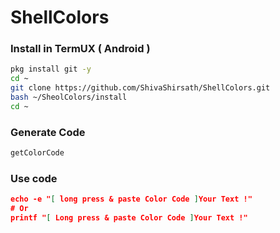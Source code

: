 # ShellColors

### Install in TermUX ( Android )

```bash
pkg install git -y
cd ~
git clone https://github.com/ShivaShirsath/ShellColors.git
bash ~/SheolColors/install
cd ~
```
### Generate Code 
```bash
getColorCode
```

### Use code
```json
echo -e "[ long press & paste Color Code ]Your Text !"
# Or
printf "[ Long press & paste Color Code ]Your Text !"
```
